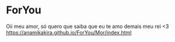 # ForYou
Oii meu amor, só quero que saiba que eu te amo demais meu rei &lt;3
<br>
https://anamikakira.github.io/ForYou/Mor/index.html
